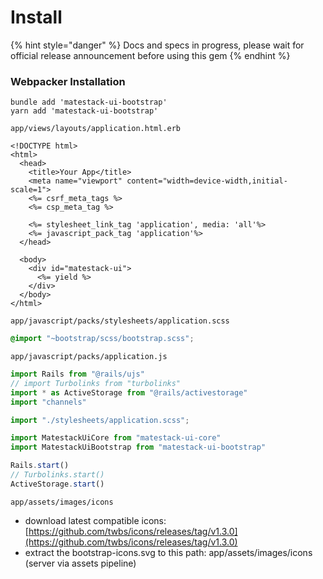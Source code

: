 # Install

{% hint style="danger" %}
Docs and specs in progress, please wait for official release announcement before using this gem
{% endhint %}

### Webpacker Installation

```text
bundle add 'matestack-ui-bootstrap'
yarn add 'matestack-ui-bootstrap'
```

`app/views/layouts/application.html.erb`

```text
<!DOCTYPE html>
<html>
  <head>
    <title>Your App</title>
    <meta name="viewport" content="width=device-width,initial-scale=1">
    <%= csrf_meta_tags %>
    <%= csp_meta_tag %>

    <%= stylesheet_link_tag 'application', media: 'all'%>
    <%= javascript_pack_tag 'application'%>
  </head>

  <body>
    <div id="matestack-ui">
      <%= yield %>
    </div>
  </body>
</html>
```

`app/javascript/packs/stylesheets/application.scss`

```css
@import "~bootstrap/scss/bootstrap.scss";
```

`app/javascript/packs/application.js`

```javascript
import Rails from "@rails/ujs"
// import Turbolinks from "turbolinks"
import * as ActiveStorage from "@rails/activestorage"
import "channels"

import "./stylesheets/application.scss";

import MatestackUiCore from "matestack-ui-core"
import MatestackUiBootstrap from "matestack-ui-bootstrap"

Rails.start()
// Turbolinks.start()
ActiveStorage.start()
```

`app/assets/images/icons`

* download latest compatible icons: [https://github.com/twbs/icons/releases/tag/v1.3.0](https://github.com/twbs/icons/releases/tag/v1.3.0)
* extract the bootstrap-icons.svg to this path: app/assets/images/icons \(server via assets pipeline\)




